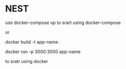 # NEST
use docker-compose up  to srart using docker-compose

or

docker build -t app-name .

docker run -p 3000:3000 app-name

to sratr using docker